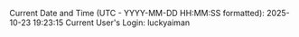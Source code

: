 Current Date and Time (UTC - YYYY-MM-DD HH:MM:SS formatted): 2025-10-23 19:23:15
Current User's Login: luckyaiman
